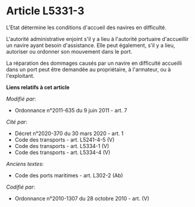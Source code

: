 # Article L5331-3

L'Etat détermine les conditions d'accueil des navires en difficulté.

L'autorité administrative enjoint s'il y a lieu à l'autorité portuaire d'accueillir un navire ayant besoin d'assistance. Elle
peut également, s'il y a lieu, autoriser ou ordonner son mouvement dans le port. 

La réparation des dommages causés par un navire en difficulté accueilli dans un port peut être demandée au propriétaire, à
l'armateur, ou à l'exploitant.

**Liens relatifs à cet article**

_Modifié par_:

  - Ordonnance n°2011-635 du 9 juin 2011 - art. 7

_Cité par_:

  - Décret n°2020-370 du 30 mars 2020 - art. 1
  - Code des transports - art. L5241-4-5 (V)
  - Code des transports - art. L5334-1 (V)
  - Code des transports - art. L5334-4 (V)

_Anciens textes_:

  - Code des ports maritimes - art. L302-2 (Ab)

_Codifié par_:

  - Ordonnance n°2010-1307 du 28 octobre 2010 - art. (V)
